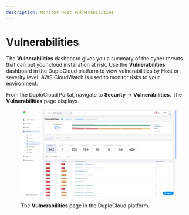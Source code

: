```yaml
---
description: Monitor Host Vulnerabilities
---
```


# Vulnerabilities

The **Vulnerabilities** dashboard gives you a summary of the cyber threats that can put your cloud installation at risk. Use the **Vulnerabilities** dashboard in the DuploCloud platform to view vulnerabilities by Host or severity level. AWS CloudWatch is used to monitor risks to your environment.&#x20;

From the DuploCloud Portal, navigate to **Security** -> **Vulnerabilities**. The **Vulnerabilities** page displays.&#x20;

<div align="left">

<figure><img src="../../.gitbook/assets/vulnerabilities.png" alt=""><figcaption><p>The <strong>Vulnerabilities</strong> page in the DuploCloud platform.</p></figcaption></figure>

</div>
